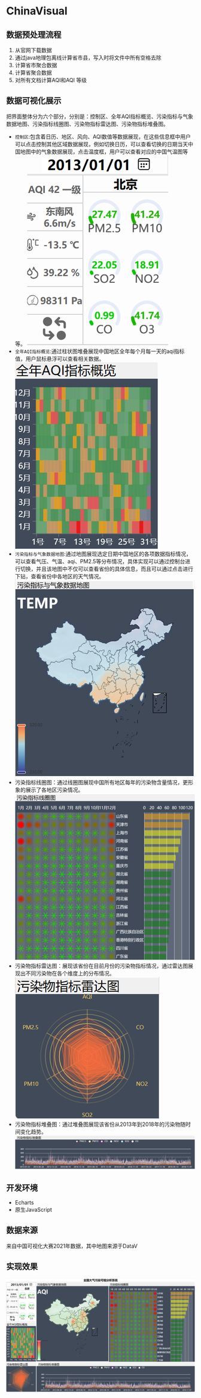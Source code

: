 # ChinaVisual

## 数据预处理流程

1. 从官网下载数据
2. 通过java地理包离线计算省市县，写入时将文件中所有空格去除
3. 计算省市聚合数据
4. 计算省聚合数据
5. 对所有文档计算AQI和AQI 等级

## 数据可视化展示
把界面整体分为六个部分，分别是：控制区、全年AQI指标概览、污染指标与气象数据地图、污染指标线圈图、污染物指标雷达图、污染物指标堆叠图。  
+ `控制区`:包含着日历、地区、风向、AQI数值等数据展现，在这些信息框中用户可以点击控制其他区域数据展现，例如切换日历，可以查看切换的日期当天中国地图中的气象数据展现，点击温度框，用户可以查看对应的中国气温图等等。
![alt text](picture/control.png)
+ `全年AQI指标概览`:通过柱状图堆叠展现中国地区全年每个月每一天的aqi指标值，用户鼠标悬浮可以查看相关数据。  
![alt text](picture/aqi.png)  
+ `污染指标与气象数据地图`:通过地图展现选定日期中国地区的各项数据指标情况，可以查看气压、气温、aqi、PM2.5等分布情况，具体实现可以通过控制台进行切换，并且该地图中不仅可以查看省份的具体信息，而且可以通过点击进行下钻，查看省份中各地区的天气情况。  
![alt text](picture/map.png)  
+ 污染指标线圈图：通过线圈图展现中国所有地区每年的污染物含量情况，更形象的展示了各地区污染情况。
![alt text](picture/lineCircle.png)
+ 污染物指标雷达图：展现该省份在目前月份的污染物指标情况，通过雷达图展现出不同污染物在各个维度上的分布情况。
![alt text](picture/radar.png)  
+ 污染物指标堆叠图：通过堆叠图展现该省份从2013年到2018年的污染物随时间变化趋势。
![alt text](picture/stack.png)
## 开发环境
+ Echarts
+ 原生JavaScript
## 数据来源
来自中国可视化大赛2021年数据，其中地图来源于DataV
## 实现效果
![alt text](picture/ChinaVis.png)